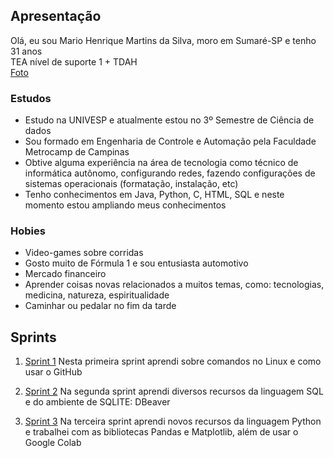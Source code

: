 ## Apresentação

Olá, eu sou Mario Henrique Martins da Silva, moro em Sumaré-SP e tenho 31 anos<br>
TEA nível de suporte 1 + TDAH<br>
[Foto](Sprint01/apresentacao/Foto.png)<br>

### Estudos

- Estudo na UNIVESP e atualmente estou no 3º Semestre de Ciência de dados
- Sou formado em Engenharia de Controle e Automação pela Faculdade Metrocamp de Campinas
- Obtive alguma experiência na área de tecnologia como técnico de informática autônomo, configurando redes, fazendo configurações de sistemas operacionais (formatação, instalação, etc)
- Tenho conhecimentos em Java, Python, C, HTML, SQL e neste momento estou ampliando meus conhecimentos

### Hobies

- Video-games sobre corridas
- Gosto muito de Fórmula 1 e sou entusiasta automotivo
- Mercado financeiro
- Aprender coisas novas relacionados a muitos temas, como: tecnologias, medicina, natureza, espiritualidade
- Caminhar ou pedalar no fim da tarde

## Sprints 

1. [Sprint 1](Sprint01/README.md)
Nesta primeira sprint aprendi sobre comandos no Linux e como usar o GitHub

2. [Sprint 2](Sprint02/README.md)
Na segunda sprint aprendi diversos recursos da linguagem SQL e do ambiente de SQLITE: DBeaver

3. [Sprint 3](Sprint03/README.md)
Na terceira sprint aprendi novos recursos da linguagem Python e trabalhei com as bibliotecas Pandas e Matplotlib, além de usar o Google Colab